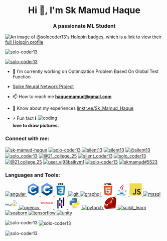 
<h1 align="center">Hi 👋, I'm Sk Mamud Haque</h1>
<h3 align="center">A passionate ML Student</h3>

[![An image of @solocoder13's Holopin badges, which is a link to view their full Holopin profile](https://holopin.me/solocoder13)](https://holopin.io/@solocoder13)

<p align="left"> <img src="https://komarev.com/ghpvc/?username=solo-coder13&label=Profile%20views&color=0e75b6&style=flat" alt="solo-coder13" /> </p>

<p align="left"> <a href="https://github.com/ryo-ma/github-profile-trophy"><img src="https://github-profile-trophy.vercel.app/?username=solo-coder13" alt="solo-coder13" /></a> </p>

- 🔭 I’m currently working on Optimization Problem Based On Global Test Function 
- [Spike Neural Network Project](https://github.com/solo-coder13/Research-Internship-IIIT-Naya-Raipur)

- 📫 How to reach me **haquemamud@gmail.com**

- 📄 Know about my experiences [linktr.ee/Sk_Mamud_Haque](linktr.ee/Sk_Mamud_Haque)

<img align="right" alt="coding" width="400" src="https://miro.medium.com/v2/resize:fit:1336/0*NbQlrmQFOsjPFB-f.gif">

- ⚡ Fun fact **I love to draw pictures.**

<h3 align="left">Connect with me:</h3>
<p align="left">
<a href="https://linkedin.com/in/sk-mamud-haque" target="blank"><img align="center" src="https://raw.githubusercontent.com/rahuldkjain/github-profile-readme-generator/master/src/images/icons/Social/linked-in-alt.svg" alt="sk-mamud-haque" height="30" width="40" /></a>
<a href="https://stackoverflow.com/users/solo-coder13" target="blank"><img align="center" src="https://raw.githubusercontent.com/rahuldkjain/github-profile-readme-generator/master/src/images/icons/Social/stack-overflow.svg" alt="solo-coder13" height="30" width="40" /></a>
<a href="https://codesandbox.com/silent13" target="blank"><img align="center" src="https://raw.githubusercontent.com/rahuldkjain/github-profile-readme-generator/master/src/images/icons/Social/codesandbox.svg" alt="silent13" height="30" width="40" /></a>
<a href="https://kaggle.com/silent13" target="blank"><img align="center" src="https://raw.githubusercontent.com/rahuldkjain/github-profile-readme-generator/master/src/images/icons/Social/kaggle.svg" alt="silent13" height="30" width="40" /></a>
<a href="https://hashnode.com/@silent13" target="blank"><img align="center" src="https://raw.githubusercontent.com/rahuldkjain/github-profile-readme-generator/master/src/images/icons/Social/hashnode.svg" alt="@silent13" height="30" width="40" /></a>
<a href="https://www.codechef.com/users/solo_coder13" target="blank"><img align="center" src="https://cdn.jsdelivr.net/npm/simple-icons@3.1.0/icons/codechef.svg" alt="solo_coder13" height="30" width="40" /></a>
<a href="https://www.hackerrank.com/@21_college_25" target="blank"><img align="center" src="https://raw.githubusercontent.com/rahuldkjain/github-profile-readme-generator/master/src/images/icons/Social/hackerrank.svg" alt="@21_college_25" height="30" width="40" /></a>
<a href="https://codeforces.com/profile/silent_coder13" target="blank"><img align="center" src="https://raw.githubusercontent.com/rahuldkjain/github-profile-readme-generator/master/src/images/icons/Social/codeforces.svg" alt="silent_coder13" height="30" width="40" /></a>
<a href="https://www.leetcode.com/solo_coder13" target="blank"><img align="center" src="https://raw.githubusercontent.com/rahuldkjain/github-profile-readme-generator/master/src/images/icons/Social/leet-code.svg" alt="solo_coder13" height="30" width="40" /></a>
<a href="https://www.hackerearth.com/@21.college.25" target="blank"><img align="center" src="https://raw.githubusercontent.com/rahuldkjain/github-profile-readme-generator/master/src/images/icons/Social/hackerearth.svg" alt="@21.college.25" height="30" width="40" /></a>
<a href="https://auth.geeksforgeeks.org/user/user_vj93bsikym1" target="blank"><img align="center" src="https://raw.githubusercontent.com/rahuldkjain/github-profile-readme-generator/master/src/images/icons/Social/geeks-for-geeks.svg" alt="user_vj93bsikym1" height="30" width="40" /></a>
<a href="https://www.topcoder.com/members/solo-coder13" target="blank"><img align="center" src="https://raw.githubusercontent.com/rahuldkjain/github-profile-readme-generator/master/src/images/icons/Social/topcoder.svg" alt="solo-coder13" height="30" width="40" /></a>
<a href="https://discord.gg/skmamud#5523" target="blank"><img align="center" src="https://raw.githubusercontent.com/rahuldkjain/github-profile-readme-generator/master/src/images/icons/Social/discord.svg" alt="skmamud#5523" height="30" width="40" /></a>
</p>

<h3 align="left">Languages and Tools:</h3>
<p align="left"> <a href="https://angular.io" target="_blank" rel="noreferrer"> <img src="https://angular.io/assets/images/logos/angular/angular.svg" alt="angular" width="40" height="40"/> </a> <a href="https://www.cprogramming.com/" target="_blank" rel="noreferrer"> <img src="https://raw.githubusercontent.com/devicons/devicon/master/icons/c/c-original.svg" alt="c" width="40" height="40"/> </a> <a href="https://www.w3schools.com/cpp/" target="_blank" rel="noreferrer"> <img src="https://raw.githubusercontent.com/devicons/devicon/master/icons/cplusplus/cplusplus-original.svg" alt="cplusplus" width="40" height="40"/> </a> <a href="https://www.w3schools.com/css/" target="_blank" rel="noreferrer"> <img src="https://raw.githubusercontent.com/devicons/devicon/master/icons/css3/css3-original-wordmark.svg" alt="css3" width="40" height="40"/> </a> <a href="https://git-scm.com/" target="_blank" rel="noreferrer"> <img src="https://www.vectorlogo.zone/logos/git-scm/git-scm-icon.svg" alt="git" width="40" height="40"/> </a> <a href="https://graphql.org" target="_blank" rel="noreferrer"> <img src="https://www.vectorlogo.zone/logos/graphql/graphql-icon.svg" alt="graphql" width="40" height="40"/> </a> <a href="https://www.w3.org/html/" target="_blank" rel="noreferrer"> <img src="https://raw.githubusercontent.com/devicons/devicon/master/icons/html5/html5-original-wordmark.svg" alt="html5" width="40" height="40"/> </a> <a href="https://www.java.com" target="_blank" rel="noreferrer"> <img src="https://raw.githubusercontent.com/devicons/devicon/master/icons/java/java-original.svg" alt="java" width="40" height="40"/> </a> <a href="https://developer.mozilla.org/en-US/docs/Web/JavaScript" target="_blank" rel="noreferrer"> <img src="https://raw.githubusercontent.com/devicons/devicon/master/icons/javascript/javascript-original.svg" alt="javascript" width="40" height="40"/> </a> <a href="https://www.microsoft.com/en-us/sql-server" target="_blank" rel="noreferrer"> <img src="https://www.svgrepo.com/show/303229/microsoft-sql-server-logo.svg" alt="mssql" width="40" height="40"/> </a> <a href="https://www.mysql.com/" target="_blank" rel="noreferrer"> <img src="https://raw.githubusercontent.com/devicons/devicon/master/icons/mysql/mysql-original-wordmark.svg" alt="mysql" width="40" height="40"/> </a> <a href="https://opencv.org/" target="_blank" rel="noreferrer"> <img src="https://www.vectorlogo.zone/logos/opencv/opencv-icon.svg" alt="opencv" width="40" height="40"/> </a> <a href="https://www.oracle.com/" target="_blank" rel="noreferrer"> <img src="https://raw.githubusercontent.com/devicons/devicon/master/icons/oracle/oracle-original.svg" alt="oracle" width="40" height="40"/> </a> <a href="https://pandas.pydata.org/" target="_blank" rel="noreferrer"> <img src="https://raw.githubusercontent.com/devicons/devicon/2ae2a900d2f041da66e950e4d48052658d850630/icons/pandas/pandas-original.svg" alt="pandas" width="40" height="40"/> </a> <a href="https://www.python.org" target="_blank" rel="noreferrer"> <img src="https://raw.githubusercontent.com/devicons/devicon/master/icons/python/python-original.svg" alt="python" width="40" height="40"/> </a> <a href="https://pytorch.org/" target="_blank" rel="noreferrer"> <img src="https://www.vectorlogo.zone/logos/pytorch/pytorch-icon.svg" alt="pytorch" width="40" height="40"/> </a> <a href="https://www.ruby-lang.org/en/" target="_blank" rel="noreferrer"> <img src="https://raw.githubusercontent.com/devicons/devicon/master/icons/ruby/ruby-original.svg" alt="ruby" width="40" height="40"/> </a> <a href="https://scikit-learn.org/" target="_blank" rel="noreferrer"> <img src="https://upload.wikimedia.org/wikipedia/commons/0/05/Scikit_learn_logo_small.svg" alt="scikit_learn" width="40" height="40"/> </a> <a href="https://seaborn.pydata.org/" target="_blank" rel="noreferrer"> <img src="https://seaborn.pydata.org/_images/logo-mark-lightbg.svg" alt="seaborn" width="40" height="40"/> </a> <a href="https://www.tensorflow.org" target="_blank" rel="noreferrer"> <img src="https://www.vectorlogo.zone/logos/tensorflow/tensorflow-icon.svg" alt="tensorflow" width="40" height="40"/> </a> <a href="https://unity.com/" target="_blank" rel="noreferrer"> <img src="https://www.vectorlogo.zone/logos/unity3d/unity3d-icon.svg" alt="unity" width="40" height="40"/> </a> </p>

<p><img align="left" src="https://github-readme-stats.vercel.app/api/top-langs?username=solo-coder13&show_icons=true&locale=en&layout=compact" alt="solo-coder13" /></p>

<p>&nbsp;<img align="center" src="https://github-readme-stats.vercel.app/api?username=solo-coder13&show_icons=true&locale=en" alt="solo-coder13" /></p>

<p><img align="center" src="https://github-readme-streak-stats.herokuapp.com/?user=solo-coder13&" alt="solo-coder13" /></p>
